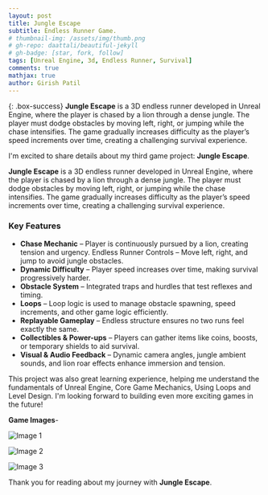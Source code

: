 ```yaml
---
layout: post
title: Jungle Escape
subtitle: Endless Runner Game.
# thumbnail-img: /assets/img/thumb.png
# gh-repo: daattali/beautiful-jekyll
# gh-badge: [star, fork, follow]
tags: [Unreal Engine, 3d, Endless Runner, Survival]
comments: true
mathjax: true
author: Girish Patil
---
```


<!-- success warning error note -->
{: .box-success}
**Jungle Escape** is a 3D endless runner developed in Unreal Engine, where the player is chased by a lion through a dense jungle. The player must dodge obstacles by moving left, right, or jumping while the chase intensifies. The game gradually increases difficulty as the player’s speed increments over time, creating a challenging survival experience.



I'm excited to share details about my third game project: **Jungle Escape**.

**Jungle Escape** is a 3D endless runner developed in Unreal Engine, where the player is chased by a lion through a dense jungle. The player must dodge obstacles by moving left, right, or jumping while the chase intensifies. The game gradually increases difficulty as the player’s speed increments over time, creating a challenging survival experience.

### Key Features

- **Chase Mechanic** – Player is continuously pursued by a lion, creating tension and urgency.
Endless Runner Controls – Move left, right, and jump to avoid jungle obstacles.
- **Dynamic Difficulty** – Player speed increases over time, making survival progressively harder.
- **Obstacle System** – Integrated traps and hurdles that test reflexes and timing.
- **Loops** – Loop logic is used to manage obstacle spawning, speed increments, and other game logic efficiently.
- **Replayable Gameplay** – Endless structure ensures no two runs feel exactly the same.
- **Collectibles & Power-ups** – Players can gather items like coins, boosts, or temporary shields to aid survival.
- **Visual & Audio Feedback** – Dynamic camera angles, jungle ambient sounds, and lion roar effects enhance immersion and tension.

This project was also great learning experience, helping me understand the fundamentals of Unreal Engine, Core Game Mechanics, Using Loops and Level Design. I'm looking forward to building even more exciting games in the future!

**Game Images**-

![Image 1](../assets/img/HighresScreenshot00000.png)

![Image 2](<../assets/img/Screenshot 2025-09-29 152842.png>)

![Image 3](../assets/img/HighresScreenshot00001.png) 

Thank you for reading about my journey with **Jungle Escape**.